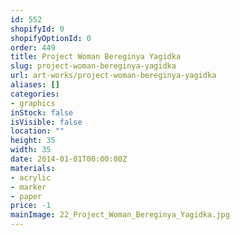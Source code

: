 ```yaml
---
id: 552
shopifyId: 0
shopifyOptionId: 0
order: 449
title: Project Woman Bereginya Yagidka
slug: project-woman-bereginya-yagidka
url: art-works/project-woman-bereginya-yagidka
aliases: []
categories:
- graphics
inStock: false
isVisible: false
location: ""
height: 35
width: 35
date: 2014-01-01T00:00:00Z
materials:
- acrylic
- marker
- paper
price: -1
mainImage: 22_Project_Woman_Bereginya_Yagidka.jpg
---
```

